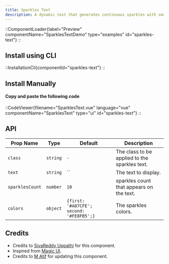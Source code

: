 ```yaml
---
title: Sparkles Text
description: A dynamic text that generates continuous sparkles with smooth transitions, perfect for highlighting text with animated stars.
---
```


::ComponentLoader{label="Preview" componentName="SparklesTextDemo" type="examples" id="sparkles-text"}
::

## Install using CLI

::InstallationCli{componentId="sparkles-text"}
::

## Install Manually

#### Copy and paste the following code

::CodeViewer{filename="SparklesText.vue" language="vue" componentName="SparklesText" type="ui" id="sparkles-text"}
::

## API

| Prop Name       | Type     | Default                                  | Description                                   |
| --------------- | -------- | ---------------------------------------- | --------------------------------------------- |
| `class`         | `string` | `-`                                      | The class to be applied to the sparkles text. |
| `text`          | `string` | ``                                       | The text to display.                          |
| `sparklesCount` | `number` | `10`                                     | sparkles count that appears on the text.      |
| `colors`        | `object` | `{first: '#A07CFE'; second: '#FE8FB5';}` | The sparkles colors.                          |

## Credits

- Credits to [SivaReddy Uppathi](https://github.com/sivareddyuppathi) for this component.
- Inspired from [Magic UI](https://magicui.design/docs/components/sparkles-text).
- Credits to [M Atif](https://github.com/atif0075) for updating this component.
